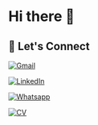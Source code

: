 # Hi there 👋

## 🤝 Let's Connect

[![Gmail](https://img.shields.io/badge/nielsreijers%40gmail.com-gmail?style=flat&logo=gmail&logoColor=white&labelColor=%23BB001B&color=grey)](mailto:nielsreijers@gmail.com)

[![LinkedIn](https://img.shields.io/badge/niels--reijers--4609602-linkedin?style=flat&logo=linkedin&logoColor=white&labelColor=%230077B5&color=grey)](https://www.linkedin.com/in/niels-reijers-4609602)

[![Whatsapp](https://img.shields.io/badge/%2B886--975--140--428-whatsapp?style=flat&logo=whatsapp&logoColor=white&labelColor=%2325D366&color=grey)](https://wa.me/886975140428)

[![CV](https://img.shields.io/badge/My_CV-cv?style=flat&logo=read.cv&logoColor=white&labelColor=black&color=grey)](https://nielsreijers.com/cv)


<!--
**nielsreijers/nielsreijers** is a ✨ _special_ ✨ repository because its `README.md` (this file) appears on your GitHub profile.

Here are some ideas to get you started:

- 🔭 I’m currently working on ...
- 🌱 I’m currently learning ...
- 👯 I’m looking to collaborate on ...
- 🤔 I’m looking for help with ...
- 💬 Ask me about ...
- 📫 How to reach me: ...
- 😄 Pronouns: ...
- ⚡ Fun fact: ...
-->
